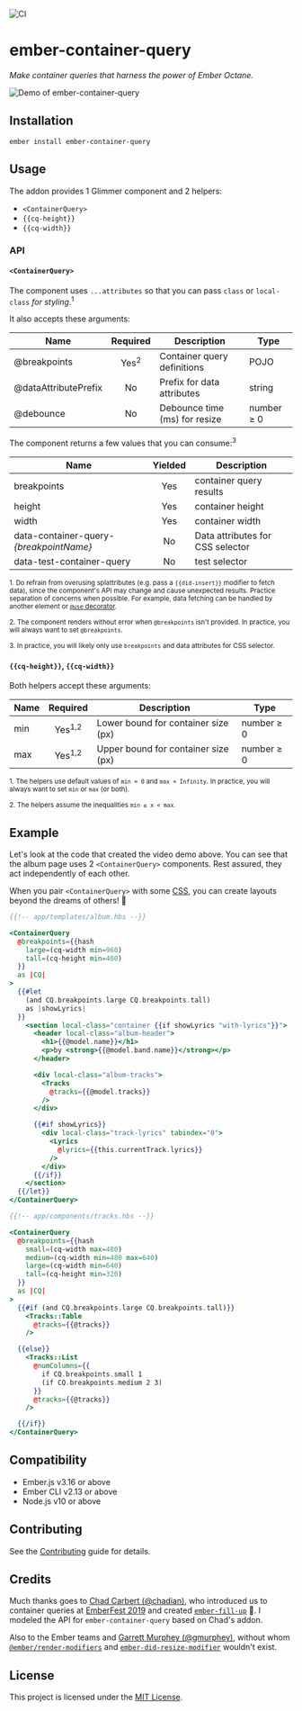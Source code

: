 ![CI](https://github.com/ijlee2/ember-container-query/workflows/CI/badge.svg)

ember-container-query
==============================================================================

_Make container queries that harness the power of Ember Octane._

![Demo of ember-container-query](https://user-images.githubusercontent.com/16869656/82177207-72699c00-989e-11ea-9cb6-2e388c5e98c0.gif)


Installation
------------------------------------------------------------------------------

```
ember install ember-container-query
```


Usage
------------------------------------------------------------------------------

The addon provides 1 Glimmer component and 2 helpers:

- `<ContainerQuery>`
- `{{cq-height}}`
- `{{cq-width}}`


### API

#### `<ContainerQuery>`

The component uses `...attributes` so that you can pass `class` or `local-class` _for styling_.<sup>1</sup>

It also accepts these arguments:

| Name | Required | Description | Type |
|--|:--:|--|--|
| @breakpoints | Yes<sup>2</sup> | Container query definitions | POJO |
| @dataAttributePrefix | No | Prefix for data attributes | string |
| @debounce | No | Debounce time (ms) for resize | number ≥ 0 |

The component returns a few values that you can consume:<sup>3</sup>

| Name | Yielded | Description |
|--|:--:|--|
| breakpoints | Yes | container query results |
| height | Yes | container height |
| width | Yes | container width |
| data-container-query-_{breakpointName}_ | No | Data attributes for CSS selector |
| data-test-container-query | No | test selector |

<sup>1. Do refrain from overusing splattributes (e.g. pass a `{{did-insert}}` modifier to fetch data), since the component's API may change and cause unexpected results. Practice separation of concerns when possible. For example, data fetching can be handled by another element or [`@use` decorator](https://github.com/emberjs/rfcs/blob/use-and-resources/text/0567-use-and-resources.md).</sup>

<sup>2. The component renders without error when `@breakpoints` isn't provided. In practice, you will always want to set `@breakpoints`.</sup>

<sup>3. In practice, you will likely only use `breakpoints` and data attributes for CSS selector.</sup>

#### `{{cq-height}}`,  `{{cq-width}}`

Both helpers accept these arguments:

| Name | Required | Description | Type |
|--|:--:|--|--|
| min | Yes<sup>1,2</sup> | Lower bound for container size (px) | number ≥ 0 |
| max | Yes<sup>1,2</sup> | Upper bound for container size (px) | number ≥ 0 |

<sup>1. The helpers use default values of `min = 0` and `max = Infinity`. In practice, you will always want to set `min` or `max` (or both).</sup>

<sup>2. The helpers assume the inequalities `min ≤ x < max`.</sup>


Example
------------------------------------------------------------------------------

Let's look at the code that created the video demo above. You can see that the album page uses 2 `<ContainerQuery>` components. Rest assured, they act independently of each other.

When you pair `<ContainerQuery>` with some [CSS](https://github.com/salsify/ember-css-modules), you can create layouts beyond the dreams of others! 🙌

```handlebars
{{!-- app/templates/album.hbs --}}

<ContainerQuery
  @breakpoints={{hash
    large=(cq-width min=960)
    tall=(cq-height min=400)
  }}
  as |CQ|
>
  {{#let
    (and CQ.breakpoints.large CQ.breakpoints.tall)
    as |showLyrics|
  }}
    <section local-class="container {{if showLyrics "with-lyrics"}}">
      <header local-class="album-header">
        <h1>{{@model.name}}</h1>
        <p>by <strong>{{@model.band.name}}</strong></p>
      </header>

      <div local-class="album-tracks">
        <Tracks
          @tracks={{@model.tracks}}
        />
      </div>

      {{#if showLyrics}}
        <div local-class="track-lyrics" tabindex="0">
          <Lyrics
            @lyrics={{this.currentTrack.lyrics}}
          />
        </div>
      {{/if}}
    </section>
  {{/let}}
</ContainerQuery>
```

```handlebars
{{!-- app/components/tracks.hbs --}}

<ContainerQuery
  @breakpoints={{hash
    small=(cq-width max=480)
    medium=(cq-width min=480 max=640)
    large=(cq-width min=640)
    tall=(cq-height min=320)
  }}
  as |CQ|
>
  {{#if (and CQ.breakpoints.large CQ.breakpoints.tall)}}
    <Tracks::Table
      @tracks={{@tracks}}
    />

  {{else}}
    <Tracks::List
      @numColumns={{
        if CQ.breakpoints.small 1
        (if CQ.breakpoints.medium 2 3)
      }}
      @tracks={{@tracks}}
    />

  {{/if}}
</ContainerQuery>
```


Compatibility
------------------------------------------------------------------------------

* Ember.js v3.16 or above
* Ember CLI v2.13 or above
* Node.js v10 or above


Contributing
------------------------------------------------------------------------------

See the [Contributing](CONTRIBUTING.md) guide for details.


Credits
------------------------------------------------------------------------------

Much thanks goes to [Chad Carbert (@chadian)](https://github.com/chadian), who introduced us to container queries at [EmberFest 2019](https://www.youtube.com/watch?v=RIdjk9_RSBY) and created [`ember-fill-up`](https://github.com/chadian/ember-fill-up) 🌟. I modeled the API for `ember-container-query` based on Chad's addon.

Also to the Ember teams and [Garrett Murphey (@gmurphey)](https://github.com/gmurphey), without whom [`@ember/render-modifiers`](https://github.com/emberjs/ember-render-modifiers) and [`ember-did-resize-modifier`](https://github.com/gmurphey/ember-did-resize-modifier) wouldn't exist.


License
------------------------------------------------------------------------------

This project is licensed under the [MIT License](LICENSE.md).
